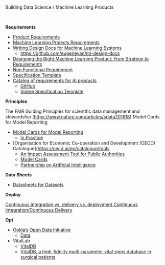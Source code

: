 <br>

Building Data Science / Machine Learning Products

<br>

**Requirements**

* [Product Requirements](https://www.atlassian.com/agile/product-management/requirements)
* [Machine Learning Projects Requirements](https://www.techtarget.com/searchenterpriseai/feature/Defining-requirements-key-to-manage-machine-learning-projects)
* [Writing Design Docs for Machine Learning Systems](https://eugeneyan.com/writing/ml-design-docs/)
  * https://github.com/eugeneyan/ml-design-docs
* [Designing the Right Machine Learning Product: From Strategy to Requirements](https://www.helixa.ai/blog/designing-machine-learning-products)
* [Non Functional Requirement](https://www.perforce.com/blog/alm/what-are-non-functional-requirements-examples)
* [Specification Template](https://assets.asana.biz/m/6ac2683dd6006280/original/software-requirement-document-template.pdf)
* [Catalog of requirements for AI products](https://towardsdatascience.com/catalog-of-requirements-for-ai-products-bae95ae50e85) 
  * [GitHub](https://github.com/ttzt/catalog_of_requirements_for_ai_products)
  * [Volere Specification Template](https://homepages.laas.fr/kader/Robertson.pdf)



**Principles**

The FAIR Guiding Principles for scientific data management and stewardship (https://www.nature.com/articles/sdata201618)
Model Cards for Model Reporting
* [Model Cards for Model Reporting](https://arxiv.org/abs/1810.03993)
  * [In Practice](https://modelcards.withgoogle.com/about)
* [Organisation for Economic Co-operation and Development (OECD) Catalogue](https://oecd.ai/en/catalogue/tools
  * [An Impact Assessment Tool for Public Authorities](https://algorithmwatch.org/en/adms-impact-assessment-public-sector-algorithmwatch/)
  * [Model Cards](https://oecd.ai/en/catalogue/tools/model-cards)
  * [Partnership on Artificial Intelligence](https://partnershiponai.org)


**Data Sheets**

* [Datasheets for Datasets](https://cacm.acm.org/magazines/2021/12/256932-datasheets-for-datasets/abstract)

**Deploy**

[Continuous integration vs. delivery vs. deployment ](https://www.atlassian.com/continuous-delivery/principles/continuous-integration-vs-delivery-vs-deployment)
[Continuous Integration/Continuous Delivery](https://www.cisco.com/c/en/us/solutions/data-center/data-center-networking/what-is-ci-cd.html)

**Opt**

* [Ookla’s Open Data Initiative](https://www.ookla.com/ookla-for-good/open-data)
  * [Data](https://registry.opendata.aws/speedtest-global-performance/)
* VitalLab
  * [VitalDB](https://aws.amazon.com/marketplace/pp/prodview-zkfasxv7lkvl4?sr=0-6&ref_=beagle&applicationId=AWSMPContessa#overview)
  * [VitalDB, a high-fidelity multi-parameter vital signs database in surgical patients](https://www.nature.com/articles/s41597-022-01411-5)



<br>
<br>

<br>
<br>

<br>
<br>

<br>
<br>


